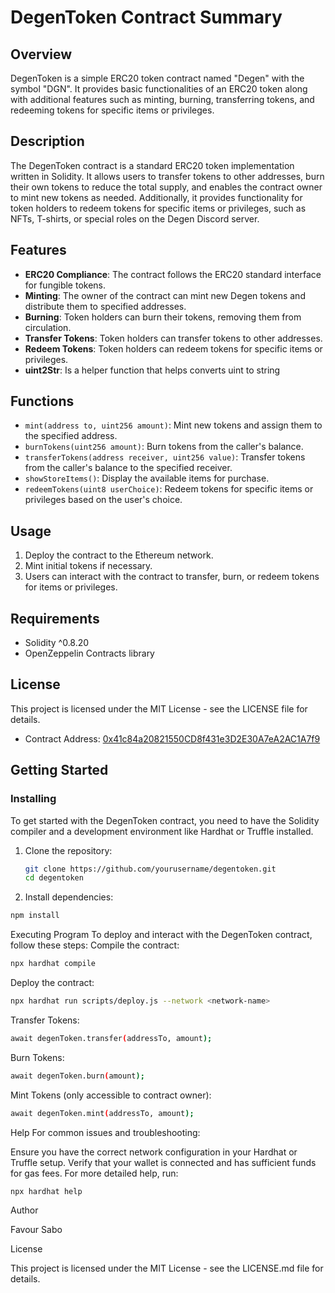 # DegenToken Contract Summary

## Overview

DegenToken is a simple ERC20 token contract named "Degen" with the symbol "DGN". It provides basic functionalities of an ERC20 token along with additional features such as minting, burning, transferring tokens, and redeeming tokens for specific items or privileges.

## Description

The DegenToken contract is a standard ERC20 token implementation written in Solidity. It allows users to transfer tokens to other addresses, burn their own tokens to reduce the total supply, and enables the contract owner to mint new tokens as needed. Additionally, it provides functionality for token holders to redeem tokens for specific items or privileges, such as NFTs, T-shirts, or special roles on the Degen Discord server.

## Features

- **ERC20 Compliance**: The contract follows the ERC20 standard interface for fungible tokens.
- **Minting**: The owner of the contract can mint new Degen tokens and distribute them to specified addresses.
- **Burning**: Token holders can burn their tokens, removing them from circulation.
- **Transfer Tokens**: Token holders can transfer tokens to other addresses.
- **Redeem Tokens**: Token holders can redeem tokens for specific items or privileges.
- **uint2Str**: Is a helper function that helps converts uint to string

## Functions

- `mint(address to, uint256 amount)`: Mint new tokens and assign them to the specified address.
- `burnTokens(uint256 amount)`: Burn tokens from the caller's balance.
- `transferTokens(address receiver, uint256 value)`: Transfer tokens from the caller's balance to the specified receiver.
- `showStoreItems()`: Display the available items for purchase.
- `redeemTokens(uint8 userChoice)`: Redeem tokens for specific items or privileges based on the user's choice.

## Usage

1. Deploy the contract to the Ethereum network.
2. Mint initial tokens if necessary.
3. Users can interact with the contract to transfer, burn, or redeem tokens for items or privileges.

## Requirements

- Solidity ^0.8.20
- OpenZeppelin Contracts library

## License

This project is licensed under the MIT License - see the LICENSE file for details.

- Contract Address: [0x41c84a20821550CD8f431e3D2E30A7eA2AC1A7f9](https://testnet.snowtrace.io/address/0x41c84a20821550CD8f431e3D2E30A7eA2AC1A7f9)

## Getting Started

### Installing

To get started with the DegenToken contract, you need to have the Solidity compiler and a development environment like Hardhat or Truffle installed.

1. Clone the repository:
   ```sh
   git clone https://github.com/yourusername/degentoken.git
   cd degentoken
   ```
2. Install dependencies:

```sh
npm install
```

Executing Program
To deploy and interact with the DegenToken contract, follow these steps:
Compile the contract:

```sh
npx hardhat compile
```

Deploy the contract:

```sh
npx hardhat run scripts/deploy.js --network <network-name>
```

Transfer Tokens:

```sh
await degenToken.transfer(addressTo, amount);
```

Burn Tokens:

```sh
await degenToken.burn(amount);
```

Mint Tokens (only accessible to contract owner):

```sh
await degenToken.mint(addressTo, amount);
```

Help
For common issues and troubleshooting:

Ensure you have the correct network configuration in your Hardhat or Truffle setup.
Verify that your wallet is connected and has sufficient funds for gas fees.
For more detailed help, run:

```sh
npx hardhat help
```

Author


Favour Sabo

License


This project is licensed under the MIT License - see the LICENSE.md file for details.
